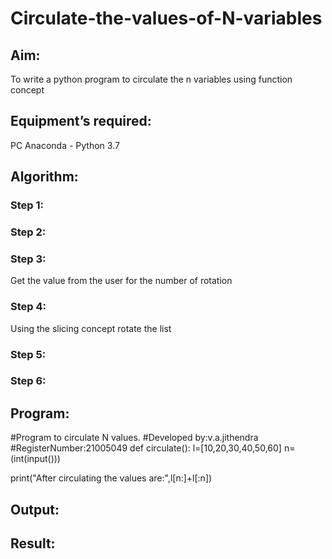 # Circulate-the-values-of-N-variables
## Aim:
To write a python program to circulate the n variables using function concept
## Equipment’s required:
PC
Anaconda - Python 3.7
## Algorithm: 
### Step 1: 
### Step 2: 
### Step 3: 
Get the value from the user for the number of rotation
### Step 4: 
Using the slicing concept rotate the list

### Step 5: 
### Step 6: 
## Program:
#Program to circulate N values.
#Developed by:v.a.jithendra
#RegisterNumber:21005049
def circulate():
 l=[10,20,30,40,50,60]
 n=(int(input()))

 print("After circulating the values are:",l[n:]+l[:n])

## Output:


## Result:
